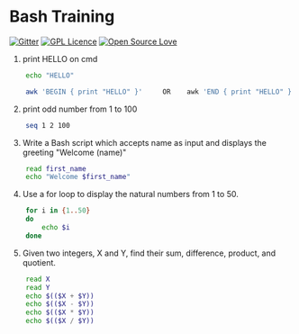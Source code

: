 #                           Bash Training 
[![Gitter](https://badges.gitter.im/BookOmatic/community.svg)](https://gitter.im/BookOmatic/community?utm_source=badge&utm_medium=badge&utm_campaign=pr-badge)
[![GPL Licence](https://badges.frapsoft.com/os/gpl/gpl.svg?v=103)](https://opensource.org/licenses/GPL-3.0/)
[![Open Source Love](https://badges.frapsoft.com/os/v1/open-source.svg?v=103)](https://github.com/ellerbrock/open-source-badges/)

1. print HELLO on cmd
```bash
    echo "HELLO" 
```
```bash
    awk 'BEGIN { print "HELLO" }'     OR    awk 'END { print "HELLO" }'
```

2. print odd number from 1 to 100
```bash
    seq 1 2 100
```
3. Write a Bash script which accepts  name as input and displays the greeting "Welcome (name)"
```bash
    read first_name
    echo "Welcome $first_name"
```
4. Use a for loop to display the natural numbers from 1 to 50.
```bash
    for i in {1..50}
    do
        echo $i
    done
```
5. Given two integers,  X and Y, find their sum, difference, product, and quotient.
```bash
    read X
    read Y
    echo $(($X + $Y))
    echo $(($X - $Y))
    echo $(($X * $Y))
    echo $(($X / $Y))
```